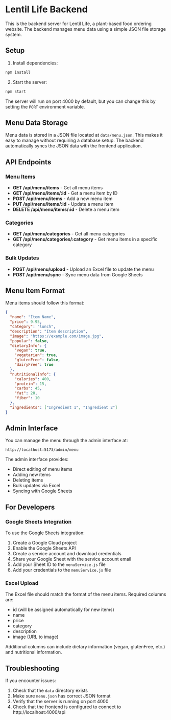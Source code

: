 # Lentil Life Backend

This is the backend server for Lentil Life, a plant-based food ordering website. The backend manages menu data using a simple JSON file storage system.

## Setup

1. Install dependencies:
```bash
npm install
```

2. Start the server:
```bash
npm start
```

The server will run on port 4000 by default, but you can change this by setting the `PORT` environment variable.

## Menu Data Storage

Menu data is stored in a JSON file located at `data/menu.json`. This makes it easy to manage without requiring a database setup. The backend automatically syncs the JSON data with the frontend application.

## API Endpoints

### Menu Items

- **GET /api/menu/items** - Get all menu items
- **GET /api/menu/items/:id** - Get a menu item by ID
- **POST /api/menu/items** - Add a new menu item
- **PUT /api/menu/items/:id** - Update a menu item
- **DELETE /api/menu/items/:id** - Delete a menu item

### Categories

- **GET /api/menu/categories** - Get all menu categories
- **GET /api/menu/categories/:category** - Get menu items in a specific category

### Bulk Updates

- **POST /api/menu/upload** - Upload an Excel file to update the menu
- **POST /api/menu/sync** - Sync menu data from Google Sheets

## Menu Item Format

Menu items should follow this format:

```json
{
  "name": "Item Name",
  "price": 9.95,
  "category": "lunch",
  "description": "Item description",
  "image": "https://example.com/image.jpg",
  "popular": false,
  "dietaryInfo": {
    "vegan": true,
    "vegetarian": true,
    "glutenFree": false,
    "dairyFree": true
  },
  "nutritionalInfo": {
    "calories": 400,
    "protein": 15,
    "carbs": 45,
    "fat": 20,
    "fiber": 10
  },
  "ingredients": ["Ingredient 1", "Ingredient 2"]
}
```

## Admin Interface

You can manage the menu through the admin interface at:
```
http://localhost:5173/admin/menu
```

The admin interface provides:
- Direct editing of menu items
- Adding new items
- Deleting items
- Bulk updates via Excel
- Syncing with Google Sheets

## For Developers

### Google Sheets Integration

To use the Google Sheets integration:

1. Create a Google Cloud project
2. Enable the Google Sheets API
3. Create a service account and download credentials
4. Share your Google Sheet with the service account email
5. Add your Sheet ID to the `menuService.js` file
6. Add your credentials to the `menuService.js` file

### Excel Upload

The Excel file should match the format of the menu items. Required columns are:
- id (will be assigned automatically for new items)
- name
- price
- category
- description
- image (URL to image)

Additional columns can include dietary information (vegan, glutenFree, etc.) and nutritional information.

## Troubleshooting

If you encounter issues:

1. Check that the `data` directory exists
2. Make sure `menu.json` has correct JSON format
3. Verify that the server is running on port 4000
4. Check that the frontend is configured to connect to http://localhost:4000/api 